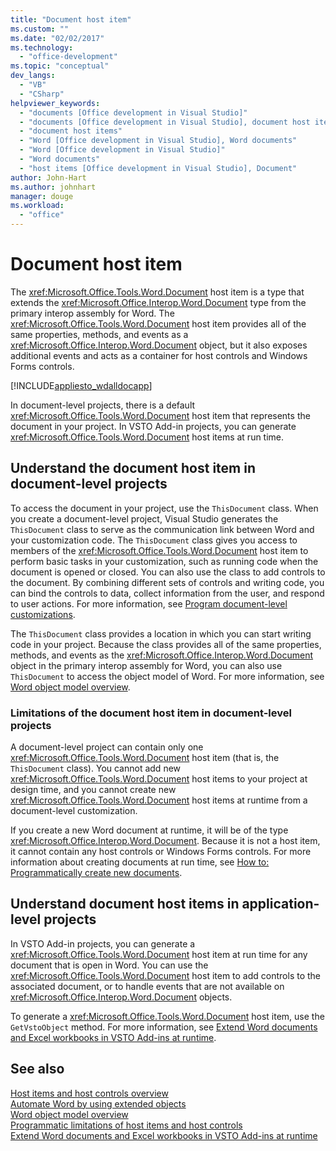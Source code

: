 ```yaml
---
title: "Document host item"
ms.custom: ""
ms.date: "02/02/2017"
ms.technology: 
  - "office-development"
ms.topic: "conceptual"
dev_langs: 
  - "VB"
  - "CSharp"
helpviewer_keywords: 
  - "documents [Office development in Visual Studio]"
  - "documents [Office development in Visual Studio], document host items"
  - "document host items"
  - "Word [Office development in Visual Studio], Word documents"
  - "Word [Office development in Visual Studio]"
  - "Word documents"
  - "host items [Office development in Visual Studio], Document"
author: John-Hart
ms.author: johnhart
manager: douge
ms.workload: 
  - "office"
---
```

# Document host item
  The <xref:Microsoft.Office.Tools.Word.Document> host item is a type that extends the <xref:Microsoft.Office.Interop.Word.Document> type from the primary interop assembly for Word. The <xref:Microsoft.Office.Tools.Word.Document> host item provides all of the same properties, methods, and events as a <xref:Microsoft.Office.Interop.Word.Document> object, but it also exposes additional events and acts as a container for host controls and Windows Forms controls.  
  
 [!INCLUDE[appliesto_wdalldocapp](../vsto/includes/appliesto-wdalldocapp-md.md)]  
  
 In document-level projects, there is a default <xref:Microsoft.Office.Tools.Word.Document> host item that represents the document in your project. In VSTO Add-in projects, you can generate <xref:Microsoft.Office.Tools.Word.Document> host items at run time.  
  
## Understand the document host item in document-level projects  
 To access the document in your project, use the `ThisDocument` class. When you create a document-level project, Visual Studio generates the `ThisDocument` class to serve as the communication link between Word and your customization code. The `ThisDocument` class gives you access to members of the <xref:Microsoft.Office.Tools.Word.Document> host item to perform basic tasks in your customization, such as running code when the document is opened or closed. You can also use the class to add controls to the document. By combining different sets of controls and writing code, you can bind the controls to data, collect information from the user, and respond to user actions. For more information, see [Program document-level customizations](../vsto/programming-document-level-customizations.md).  
  
 The `ThisDocument` class provides a location in which you can start writing code in your project. Because the class provides all of the same properties, methods, and events as the <xref:Microsoft.Office.Interop.Word.Document> object in the primary interop assembly for Word, you can also use `ThisDocument` to access the object model of Word. For more information, see [Word object model overview](../vsto/word-object-model-overview.md).  
  
### Limitations of the document host item in document-level projects  
 A document-level project can contain only one <xref:Microsoft.Office.Tools.Word.Document> host item (that is, the `ThisDocument` class). You cannot add new <xref:Microsoft.Office.Tools.Word.Document> host items to your project at design time, and you cannot create new <xref:Microsoft.Office.Tools.Word.Document> host items at runtime from a document-level customization.  
  
 If you create a new Word document at runtime, it will be of the type <xref:Microsoft.Office.Interop.Word.Document>. Because it is not a host item, it cannot contain any host controls or Windows Forms controls. For more information about creating documents at run time, see [How to: Programmatically create new documents](../vsto/how-to-programmatically-create-new-documents.md).  
  
## Understand document host items in application-level projects  
 In VSTO Add-in projects, you can generate a <xref:Microsoft.Office.Tools.Word.Document> host item at run time for any document that is open in Word. You can use the <xref:Microsoft.Office.Tools.Word.Document> host item to add controls to the associated document, or to handle events that are not available on <xref:Microsoft.Office.Interop.Word.Document> objects.  
  
 To generate a <xref:Microsoft.Office.Tools.Word.Document> host item, use the `GetVstoObject` method. For more information, see [Extend Word documents and Excel workbooks in VSTO Add-ins at runtime](../vsto/extending-word-documents-and-excel-workbooks-in-vsto-add-ins-at-run-time.md).  
  
## See also  
 [Host items and host controls overview](../vsto/host-items-and-host-controls-overview.md)   
 [Automate Word by using extended objects](../vsto/automating-word-by-using-extended-objects.md)   
 [Word object model overview](../vsto/word-object-model-overview.md)   
 [Programmatic limitations of host items and host controls](../vsto/programmatic-limitations-of-host-items-and-host-controls.md)   
 [Extend Word documents and Excel workbooks in VSTO Add-ins at runtime](../vsto/extending-word-documents-and-excel-workbooks-in-vsto-add-ins-at-run-time.md)  
  
  